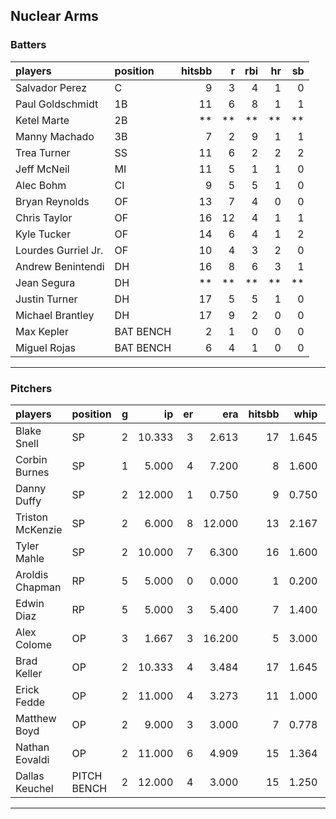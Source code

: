 ## Nuclear Arms

### Batters

 
|players             |position  | hitsbb|  r| rbi| hr| sb| 
|:-------------------|:---------|------:|--:|---:|--:|--:| 
|Salvador Perez      |C         |      9|  3|   4|  1|  0| 
|Paul Goldschmidt    |1B        |     11|  6|   8|  1|  1| 
|Ketel Marte         |2B        |     **| **|  **| **| **| 
|Manny Machado       |3B        |      7|  2|   9|  1|  1| 
|Trea Turner         |SS        |     11|  6|   2|  2|  2| 
|Jeff McNeil         |MI        |     11|  5|   1|  1|  0| 
|Alec Bohm           |CI        |      9|  5|   5|  1|  0| 
|Bryan Reynolds      |OF        |     13|  7|   4|  0|  0| 
|Chris Taylor        |OF        |     16| 12|   4|  1|  1| 
|Kyle Tucker         |OF        |     14|  6|   4|  1|  2| 
|Lourdes Gurriel Jr. |OF        |     10|  4|   3|  2|  0| 
|Andrew Benintendi   |DH        |     16|  8|   6|  3|  1| 
|Jean Segura         |DH        |     **| **|  **| **| **| 
|Justin Turner       |DH        |     17|  5|   5|  1|  0| 
|Michael Brantley    |DH        |     17|  9|   2|  0|  0| 
|Max Kepler          |BAT BENCH |      2|  1|   0|  0|  0| 
|Miguel Rojas        |BAT BENCH |      6|  4|   1|  0|  0| 


* * *

### Pitchers

 
|players          |position    |  g|     ip| er|    era| hitsbb|  whip| so|  w| sv| 
|:----------------|:-----------|--:|------:|--:|------:|------:|-----:|--:|--:|--:| 
|Blake Snell      |SP          |  2| 10.333|  3|  2.613|     17| 1.645| 13|  1|  0| 
|Corbin Burnes    |SP          |  1|  5.000|  4|  7.200|      8| 1.600|  9|  0|  0| 
|Danny Duffy      |SP          |  2| 12.000|  1|  0.750|      9| 0.750| 15|  2|  0| 
|Triston McKenzie |SP          |  2|  6.000|  8| 12.000|     13| 2.167| 11|  0|  0| 
|Tyler Mahle      |SP          |  2| 10.000|  7|  6.300|     16| 1.600| 10|  0|  0| 
|Aroldis Chapman  |RP          |  5|  5.000|  0|  0.000|      1| 0.200| 11|  0|  4| 
|Edwin Diaz       |RP          |  5|  5.000|  3|  5.400|      7| 1.400|  7|  0|  1| 
|Alex Colome      |OP          |  3|  1.667|  3| 16.200|      5| 3.000|  2|  0|  0| 
|Brad Keller      |OP          |  2| 10.333|  4|  3.484|     17| 1.645|  7|  1|  0| 
|Erick Fedde      |OP          |  2| 11.000|  4|  3.273|     11| 1.000| 10|  1|  0| 
|Matthew Boyd     |OP          |  2|  9.000|  3|  3.000|      7| 0.778|  5|  0|  0| 
|Nathan Eovaldi   |OP          |  2| 11.000|  6|  4.909|     15| 1.364|  8|  1|  0| 
|Dallas Keuchel   |PITCH BENCH |  2| 12.000|  4|  3.000|     15| 1.250|  6|  0|  0| 


* * *


